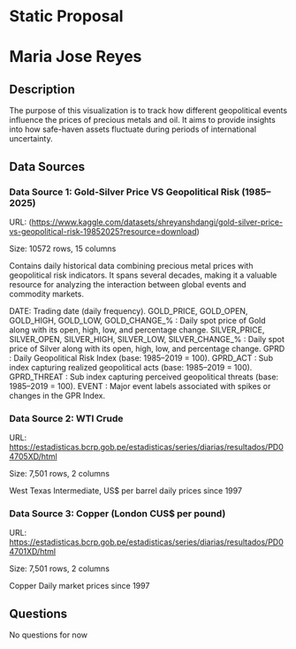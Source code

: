 # Static Proposal
# Maria Jose Reyes
## Description

The purpose of this visualization is to track how different geopolitical events influence the prices of precious metals and oil. It aims to provide insights into how safe-haven assets fluctuate during periods of international uncertainty.

## Data Sources


### Data Source 1: Gold-Silver Price VS Geopolitical Risk (1985–2025)

URL: (https://www.kaggle.com/datasets/shreyanshdangi/gold-silver-price-vs-geopolitical-risk-19852025?resource=download)

Size: 10572 rows, 15 columns

Contains daily historical data combining precious metal prices with geopolitical risk indicators. It spans several decades, making it a valuable resource for analyzing the interaction between global events and commodity markets.

DATE: Trading date (daily frequency).
GOLD_PRICE, GOLD_OPEN, GOLD_HIGH, GOLD_LOW, GOLD_CHANGE_% : Daily spot price of Gold along with its open, high, low, and percentage change.
SILVER_PRICE, SILVER_OPEN, SILVER_HIGH, SILVER_LOW, SILVER_CHANGE_% : Daily spot price of Silver along with its open, high, low, and percentage change.
GPRD : Daily Geopolitical Risk Index (base: 1985–2019 = 100).
GPRD_ACT : Sub index capturing realized geopolitical acts (base: 1985–2019 = 100).
GPRD_THREAT : Sub index capturing perceived geopolitical threats (base: 1985–2019 = 100).
EVENT : Major event labels associated with spikes or changes in the GPR Index.

### Data Source 2: WTI Crude

URL: https://estadisticas.bcrp.gob.pe/estadisticas/series/diarias/resultados/PD04705XD/html

Size: 7,501 rows, 2 columns

West Texas Intermediate, US$ per barrel daily prices since 1997

### Data Source 3: Copper  (London CUS$ per pound)

URL: https://estadisticas.bcrp.gob.pe/estadisticas/series/diarias/resultados/PD04701XD/html

Size: 7,501 rows, 2 columns

Copper Daily market prices since 1997
## Questions
No questions for now

